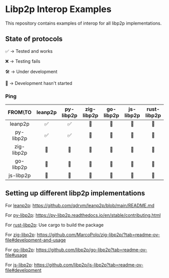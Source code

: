 # Libp2p Interop Examples

This repository contains examples of interop for all libp2p implementations.

## State of protocols

✅ -> Tested and works

❌ -> Testing fails

🛠️ -> Under development

🚧 -> Development hasn't started

### Ping

|   FROM\TO  | leanp2p | py-libp2p | zig-libp2p | go-libp2p | js-libp2p | rust-libp2p |
|:----------:|:-------:|:---------:|:----------:|:---------:|:---------:|:---------:|
| leanp2p    |    ✅    |     ✅     |      🚧     |     🚧     |     🚧     |     🚧     |
| py-libp2p  |    ✅    |     ✅     |      🚧     |     🚧     |     🚧     |     🚧     |
| zig-libp2p |    🚧    |     🚧     |      🚧     |     🚧     |     🚧     |     🚧     |
| go-libp2p  |    🚧    |     🚧     |      🚧     |     🚧     |     🚧     |     🚧     |
| js-libp2p  |    🚧    |     🚧     |      🚧     |     🚧     |     🚧     |     🚧     |

## Setting up different libp2p implementations

For [leanp2p](https://github.com/qdrvm/leanp2p): https://github.com/qdrvm/leanp2p/blob/main/README.md

For [py-libp2p](https://github.com/libp2p/py-libp2p): https://py-libp2p.readthedocs.io/en/stable/contributing.html

For [rust-libp2p](https://github.com/libp2p/rust-libp2p): Use cargo to build the package

For [zig-libp2p](https://github.com/MarcoPolo/zig-libp2p): https://github.com/MarcoPolo/zig-libp2p/?tab=readme-ov-file#development-and-usage

For [go-libp2p](https://github.com/libp2p/go-libp2p): https://github.com/libp2p/go-libp2p?tab=readme-ov-file#usage

For [js-libp2p](https://github.com/libp2p/js-libp2p): https://github.com/libp2p/js-libp2p?tab=readme-ov-file#development